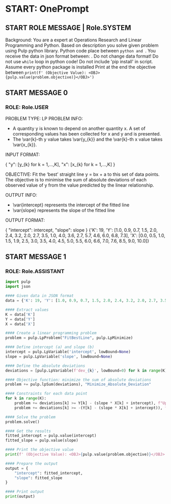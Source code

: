 # START: OnePrompt 
## START ROLE MESSAGE | Role.SYSTEM 
Background: You are a expert at Operations Research and Linear Programming and Python. Based on description you solve given problem using Pulp python library. Python code place between ```python and ```. You receive the data in json format between: <DATA></DATA>. Do not change data format! Do not use `while` loop in python code! Do not include 'pip install' in script. Assume every python package is installed Print at the end the objective between <OBJ></OBJ> `print(f' (Objective Value): <OBJ>{pulp.value(problem.objective)}</OBJ>')`  
## START MESSAGE 0 
### ROLE: Role.USER
<DESCRIPTION>
PROBLEM TYPE: LP
PROBLEM INFO:

- A quantity y is known to depend on another quantity x. A set of corresponding values has been collected for x and y and is presented.
- The \var{k}-th y value takes \var{y_{k}} and the \var{k}-th x value takes \var{x_{k}}.

INPUT FORMAT:

{
    "y": [y_{k} for k = 1,...,K],
    "x": [x_{k} for k = 1,...,K]
}


OBJECTIVE: Fit the ‘best’ straight line y = bx + a to this set of data points. The objective is to minimise the sum of absolute deviations of each observed value of y from the value predicted by the linear relationship.

OUTPUT INFO:

- \var{intercept} represents the intercept of the fitted line
- \var{slope} represents the slope of the fitted line

OUTPUT FORMAT:

{
    "intercept": intercept,
    "slope": slope
}
</DESCRIPTION>
<DATA>
{'K': 19, 'Y': [1.0, 0.9, 0.7, 1.5, 2.0, 2.4, 3.2, 2.0, 2.7, 3.5, 1.0, 4.0, 3.6, 2.7, 5.7, 4.6, 6.0, 6.8, 7.3], 'X': [0.0, 0.5, 1.0, 1.5, 1.9, 2.5, 3.0, 3.5, 4.0, 4.5, 5.0, 5.5, 6.0, 6.6, 7.0, 7.6, 8.5, 9.0, 10.0]}</DATA>


## START MESSAGE 1 
### ROLE: Role.ASSISTANT
```python
import pulp
import json

#### Given data in JSON format
data = {'K': 19, 'Y': [1.0, 0.9, 0.7, 1.5, 2.0, 2.4, 3.2, 2.0, 2.7, 3.5, 1.0, 4.0, 3.6, 2.7, 5.7, 4.6, 6.0, 6.8, 7.3], 'X': [0.0, 0.5, 1.0, 1.5, 1.9, 2.5, 3.0, 3.5, 4.0, 4.5, 5.0, 5.5, 6.0, 6.6, 7.0, 7.6, 8.5, 9.0, 10.0]}

#### Extract values
K = data['K']
Y = data['Y']
X = data['X']

#### Create a linear programming problem
problem = pulp.LpProblem("FitBestLine", pulp.LpMinimize)

#### Define intercept (a) and slope (b)
intercept = pulp.LpVariable('intercept', lowBound=None)
slope = pulp.LpVariable('slope', lowBound=None)

#### Define the absolute deviations
deviations = [pulp.LpVariable(f'dev_{k}', lowBound=0) for k in range(K)]

#### Objective function: minimize the sum of absolute deviations
problem += pulp.lpSum(deviations), "Minimize_Absolute_Deviation"

#### Constraints for each data point
for k in range(K):
    problem += deviations[k] >= Y[k] - (slope * X[k] + intercept), f"Upper_Bound_{k}"
    problem += deviations[k] >= -(Y[k] - (slope * X[k] + intercept)), f"Lower_Bound_{k}"

#### Solve the problem
problem.solve()

#### Get the results
fitted_intercept = pulp.value(intercept)
fitted_slope = pulp.value(slope)

#### Print the objective value
print(f' (Objective Value): <OBJ>{pulp.value(problem.objective)}</OBJ>')

#### Prepare the output
output = {
    "intercept": fitted_intercept,
    "slope": fitted_slope
}

#### Print output
print(output)
```

